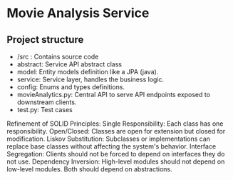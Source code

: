 # Movie Analysis Service

## Project structure

- /src : Contains source code
- abstract: Service API abstract class
- model: Entity models definition like a JPA (java).
- service: Service layer, handles the business logic.
- config: Enums and types definitions.
- movieAnalytics.py: Central API to serve API endpoints exposed to downstream clients.
- test.py: Test cases

Refinement of SOLID Principles:
Single Responsibility: Each class has one responsibility.
Open/Closed: Classes are open for extension but closed for modification.
Liskov Substitution: Subclasses or implementations can replace base classes without affecting the system's behavior.
Interface Segregation: Clients should not be forced to depend on interfaces they do not use.
Dependency Inversion: High-level modules should not depend on low-level modules. Both should depend on abstractions.
